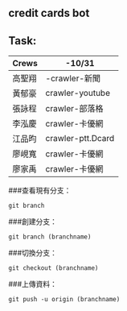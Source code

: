 ## credit cards bot

## Task:
Crews| -10/31<br> |
------|-------|
高聖翔 | -crawler-新聞 | 
黃郁豪 | crawler-youtube | 
張詠程 | crawler-部落格 | 
李泓慶 | crawler-卡優網 | 
江品昀 | crawler-ptt.Dcard | 
廖峴寬 | crawler-卡優網 | 
廖家禹 | crawler-卡優網 | 




###查看現有分支：

```
git branch
```

###創建分支：

```
git branch (branchname)
```

###切換分支：

```
git checkout (branchname)
```

###上傳資料：

```
git push -u origin (branchname)
```





